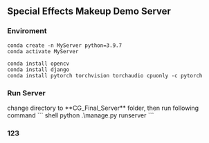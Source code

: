 <h2>Special Effects Makeup Demo Server</h2>


<h3>Enviroment</h3>

``` shell
conda create -n MyServer python=3.9.7
conda activate MyServer

conda install opencv
conda install django
conda install pytorch torchvision torchaudio cpuonly -c pytorch
```

<h3>Run Server</h3>
change directory to **CG_Final_Server** folder, then run following command
``` shell
python .\manage.py runserver
``` 

<h3>123</h3>
